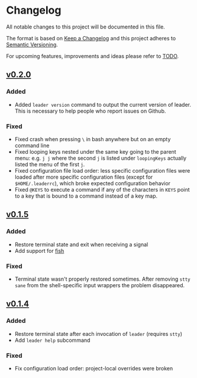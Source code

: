 # Changelog
All notable changes to this project will be documented in this file.

The format is based on [Keep a Changelog](http://keepachangelog.com/en/1.0.0/)
and this project adheres to [Semantic Versioning](http://semver.org/spec/v2.0.0.html).

For upcoming features, improvements and ideas please refer to [TODO].

## [v0.2.0]

### Added

- Added `leader version` command to output the current version of leader.  This is necessary to help people who report issues on Github.

### Fixed

- Fixed crash when pressing `\` in bash anywhere but on an empty command line
- Fixed looping keys nested under the same key going to the parent menu: e.g. `j j` where the second `j` is listed under `loopingKeys` actually listed the menu of the first `j`.
- Fixed configuration file load order: less specific configuration files were loaded after more specific configuration files (except for `$HOME/.leaderrc`), which broke expected configuration behavior
- Fixed `@KEYS` to execute a command if any of the characters in `KEYS` point to a key that is bound to a command instead of a key map.


## [v0.1.5]

### Added

- Restore terminal state and exit when receiving a signal
- Add support for [fish]

### Fixed

- Terminal state wasn't properly restored sometimes.  After removing `stty sane` from the shell-specific input wrappers the problem disappeared.

## [v0.1.4]

### Added

- Restore terminal state after each invocation of `leader` (requires `stty`)
- Add `leader help` subcommand

### Fixed
- Fix configuration load order: project-local overrides were broken

[Unreleased]: https://github.com/dhamidi/leader/compare/v0.2.0...HEAD
[v0.2.0]: https://github.com/dhamidi/leader/compare/v0.1.5...v0.2.0
[v0.1.5]: https://github.com/dhamidi/leader/compare/v0.1.4...v0.1.5
[v0.1.4]: https://github.com/dhamidi/leader/compare/v0.1.3...v0.1.4
[TODO]: https://github.com/dhamidi/leader/blob/master/TODO.md
[fish]: https://fishshell.com
